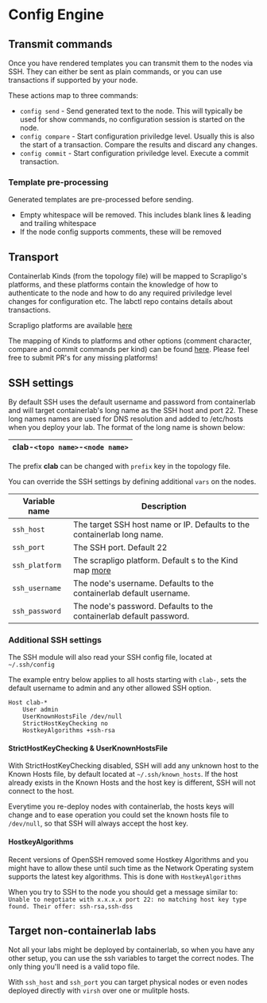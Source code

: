 # Config Engine

## Transmit commands

Once you have rendered templates you can transmit them to the nodes via SSH. They can either be sent as plain commands, or you can use transactions if supported by your node.

These actions map to three commands:
- `config send` - Send generated text to the node. This will typically be used for show commands, no configuration session is started on the node.
- `config compare` - Start configuration priviledge level. Usually this is also the start of a transaction. Compare the results and discard any changes.
- `config commit` - Start configuration priviledge level. Execute a commit transaction.


### Template pre-processing

Generated templates are pre-processed before sending.
- Empty whitespace will be removed. This includes blank lines & leading and trailing whitespace
- If the node config supports comments, these will be removed

## Transport

Containerlab Kinds (from the topology file) will be mapped to Scrapligo's platforms, and these platforms contain the knowledge of how to authenticate to the node and how to do any required priviledge level changes for configuration etc. The labctl repo contains details about transactions.

Scrapligo platforms are available [here](https://github.com/scrapli/scrapligo/tree/main/assets/platforms)

The mapping of Kinds to platforms and other options (comment character, compare and commit commands per kind) can be found [here](https://github.com/labctl/labctl/blob/main/utils/tx/kindmap.go). Please feel free to submit PR's for any missing platforms!

## SSH settings

By default SSH uses the default username and password from containerlab and will target containerlab's long name as the SSH host and port 22. These long names names are used for DNS resolution and added to /etc/hosts when you deploy your lab. The format of the long name is shown below:

| clab-`<topo name>`-`<node name>` |
| -------------------------------- |

The prefix **clab** can be changed with `prefix` key in the topology file.

You can override the SSH settings by defining additional `vars` on the nodes.

| Variable name  | Description                                                             |
| -------------- | ----------------------------------------------------------------------- |
| `ssh_host`     | The target SSH host name or IP. Defaults to the containerlab long name. |
| `ssh_port`     | The SSH port. Default 22                                                |
| `ssh_platform` | The scrapligo platform. Default s to the Kind map [more](#transport)    |
| `ssh_username` | The node's username. Defaults to the containerlab default username.     |
| `ssh_password` | The node's password. Defaults to the containerlab default password.     |

### Additional SSH settings

The SSH module will also read your SSH config file, located at `~/.ssh/config`

The example entry below applies to all hosts starting with `clab-`, sets the default username to admin and any other allowed SSH option.

```
Host clab-*
    User admin
    UserKnownHostsFile /dev/null
    StrictHostKeyChecking no
    HostkeyAlgorithms +ssh-rsa
```

#### StrictHostKeyChecking & UserKnownHostsFile

With StrictHostKeyChecking disabled, SSH will add any unknown host to the Known Hosts file, by default located at `~/.ssh/known_hosts`. If the host already exists in the Known Hosts and the host key is different, SSH will not connect to the host.

Everytime you re-deploy nodes with containerlab, the hosts keys will change and to ease operation you could set the known hosts file to `/dev/null`, so that SSH will always accept the host key.

#### HostkeyAlgorithms

Recent versions of OpenSSH removed some Hostkey Algorithms and you might have to allow these until such time as the Network Operating system supports the latest key algorithms. This is done with `HostkeyAlgorithms`

When you try to SSH to the node you should get a message similar to: <br>
`Unable to negotiate with x.x.x.x port 22: no matching host key type found. Their offer: ssh-rsa,ssh-dss`


## Target non-containerlab labs

Not all your labs might be deployed by containerlab, so when you have any other setup, you can use the ssh variables to target the correct nodes. The only thing you'll need is a valid topo file.

With `ssh_host` and `ssh_port` you can target physical nodes or even nodes deployed directly with `virsh` over one or mulitple hosts.
